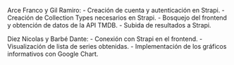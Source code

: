Arce Franco y Gil Ramiro:
    - Creación de cuenta y autenticación en Strapi.
    - Creación de Collection Types necesarios en Strapi.
    - Bosquejo del frontend y obtención de datos de la API TMDB.
    - Subida de resultados a Strapi.

Diez Nicolas y Barbé Dante: 
    - Conexión con Strapi en el frontend.
    - Visualización de lista de series obtenidas.
    - Implementación de los gráficos informativos con Google Chart.